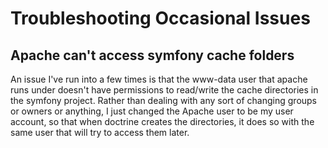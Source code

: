# Troubleshooting Occasional Issues

## Apache can't access symfony cache folders

An issue I've run into a few times is that the www-data user that apache runs
under doesn't have permissions to read/write the cache directories in the
symfony project. Rather than dealing with any sort of changing groups or
owners or anything, I just changed the Apache user to be my user account, so
that when doctrine creates the directories, it does so with the same user that
will try to access them later.
